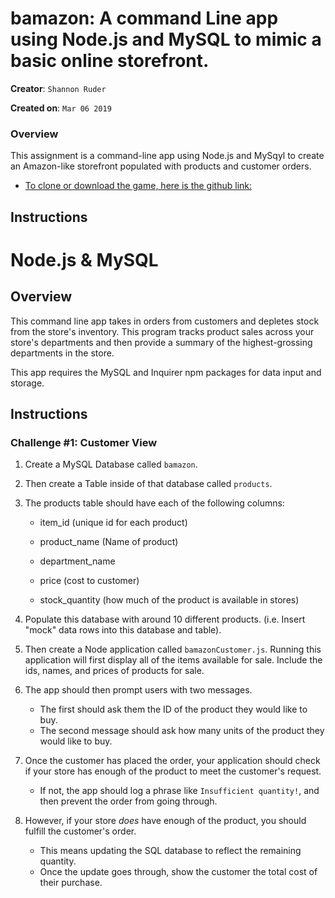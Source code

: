 # bamazon: A command Line app using Node.js and MySQL to mimic a basic online storefront.

**Creator**: `Shannon Ruder`

**Created on**: `Mar 06 2019`

### Overview


This assignment is a command-line app using Node.js and MySqyl to create an Amazon-like storefront populated with products and customer orders.

* [To clone or download the game, here is the github link:](https://shannonruder.github.io/bamazon/)


## Instructions

# Node.js & MySQL

## Overview

This command line app takes in orders from customers and depletes stock from the store's inventory. This program tracks product sales across your store's departments and then provide a summary of the highest-grossing departments in the store.

This app requires the MySQL and Inquirer npm packages for data input and storage.

## Instructions

### Challenge #1: Customer View 

1. Create a MySQL Database called `bamazon`.

2. Then create a Table inside of that database called `products`.

3. The products table should have each of the following columns:

   * item_id (unique id for each product)

   * product_name (Name of product)

   * department_name

   * price (cost to customer)

   * stock_quantity (how much of the product is available in stores)

4. Populate this database with around 10 different products. (i.e. Insert "mock" data rows into this database and table).

5. Then create a Node application called `bamazonCustomer.js`. Running this application will first display all of the items available for sale. Include the ids, names, and prices of products for sale.

6. The app should then prompt users with two messages.

   * The first should ask them the ID of the product they would like to buy.
   * The second message should ask how many units of the product they would like to buy.

7. Once the customer has placed the order, your application should check if your store has enough of the product to meet the customer's request.

   * If not, the app should log a phrase like `Insufficient quantity!`, and then prevent the order from going through.

8. However, if your store _does_ have enough of the product, you should fulfill the customer's order.
   * This means updating the SQL database to reflect the remaining quantity.
   * Once the update goes through, show the customer the total cost of their purchase.



